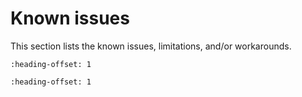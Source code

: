 # Known issues

This section lists the known issues, limitations, and/or workarounds.

```{include} /release/known_issues/SEGGER_jlink.md
:heading-offset: 1
```
```{include} /release/known_issues/failed_to_get_temperature_from_temp_ana.md
:heading-offset: 1
```
